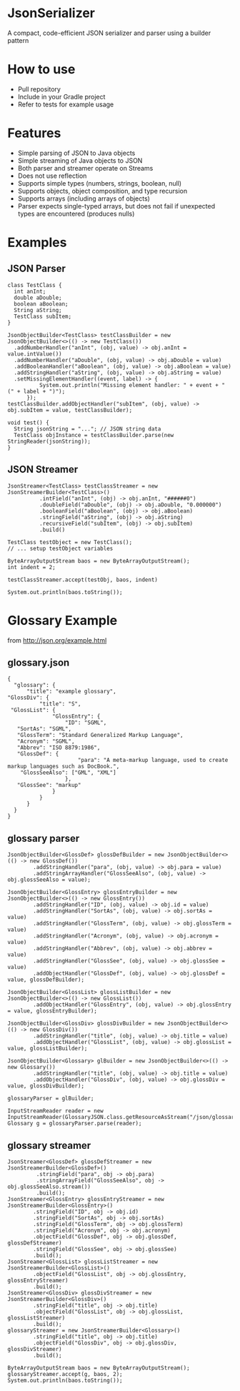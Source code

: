 # JsonSerializer
A compact, code-efficient JSON serializer and parser using a builder pattern

# How to use

* Pull repository
* Include in your Gradle project
* Refer to tests for example usage
 
# Features
* Simple parsing of JSON to Java objects
* Simple streaming of Java objects to JSON
* Both parser and streamer operate on Streams
* Does not use reflection
* Supports simple types (numbers, strings, boolean, null)
* Supports objects, object composition, and type recursion
* Supports arrays (including arrays of objects)
* Parser expects single-typed arrays, but does not fail if unexpected types are encountered (produces nulls)

# Examples

## JSON Parser

    class TestClass {
      int anInt;
      double aDouble;
      boolean aBoolean;
      String aString;
      TestClass subItem;
    }

    JsonObjectBuilder<TestClass> testClassBuilder = new JsonObjectBuilder<>(() -> new TestClass())
      .addNumberHandler("anInt", (obj, value) -> obj.anInt = value.intValue())
      .addNumberHandler("aDouble", (obj, value) -> obj.aDouble = value)
      .addBooleanHandler("aBoolean", (obj, value) -> obj.aBoolean = value)
      .addStringHandler("aString", (obj, value) -> obj.aString = value)
      .setMissingElementHandler((event, label) -> {
              System.out.println("Missing element handler: " + event + " (" + label + ")");
          });
    testClassBuilder.addObjectHandler("subItem", (obj, value) -> obj.subItem = value, testClassBuilder);

    void test() {
      String jsonString = "..."; // JSON string data
      TestClass objInstance = testClassBuilder.parse(new StringReader(jsonString));
    }

## JSON Streamer

    JsonStreamer<TestClass> testClassStreamer = new JsonStreamerBuilder<TestClass>()
              .intField("anInt", (obj) -> obj.anInt, "######0")
              .doubleField("aDouble", (obj) -> obj.aDouble, "0.000000")
              .booleanField("aBoolean", (obj) -> obj.aBoolean)
              .stringField("aString", (obj) -> obj.aString)
              .recursiveField("subItem", (obj) -> obj.subItem)
              .build()

    TestClass testObject = new TestClass();
    // ... setup testObject variables

    ByteArrayOutputStream baos = new ByteArrayOutputStream();
    int indent = 2;

    testClassStreamer.accept(testObj, baos, indent)

    System.out.println(baos.toString());
  
# Glossary Example

from http://json.org/example.html

## glossary.json

    {
      "glossary": {
          "title": "example glossary",
    "GlossDiv": {
              "title": "S",
     "GlossList": {
                  "GlossEntry": {
                      "ID": "SGML",
       "SortAs": "SGML",
       "GlossTerm": "Standard Generalized Markup Language",
       "Acronym": "SGML",
       "Abbrev": "ISO 8879:1986",
       "GlossDef": {
                          "para": "A meta-markup language, used to create markup languages such as DocBook.",
        "GlossSeeAlso": ["GML", "XML"]
                      },
       "GlossSee": "markup"
                  }
              }
          }
      }
    }

## glossary parser

    JsonObjectBuilder<GlossDef> glossDefBuilder = new JsonObjectBuilder<>(() -> new GlossDef())
            .addStringHandler("para", (obj, value) -> obj.para = value)
            .addStringArrayHandler("GlossSeeAlso", (obj, value) -> obj.glossSeeAlso = value);

    JsonObjectBuilder<GlossEntry> glossEntryBuilder = new JsonObjectBuilder<>(() -> new GlossEntry())
            .addStringHandler("ID", (obj, value) -> obj.id = value)
            .addStringHandler("SortAs", (obj, value) -> obj.sortAs = value)
            .addStringHandler("GlossTerm", (obj, value) -> obj.glossTerm = value)
            .addStringHandler("Acronym", (obj, value) -> obj.acronym = value)
            .addStringHandler("Abbrev", (obj, value) -> obj.abbrev = value)
            .addStringHandler("GlossSee", (obj, value) -> obj.glossSee = value)
            .addObjectHandler("GlossDef", (obj, value) -> obj.glossDef = value, glossDefBuilder);

    JsonObjectBuilder<GlossList> glossListBuilder = new JsonObjectBuilder<>(() -> new GlossList())
            .addObjectHandler("GlossEntry", (obj, value) -> obj.glossEntry = value, glossEntryBuilder);

    JsonObjectBuilder<GlossDiv> glossDivBuilder = new JsonObjectBuilder<>(() -> new GlossDiv())
            .addStringHandler("title", (obj, value) -> obj.title = value)
            .addObjectHandler("GlossList", (obj, value) -> obj.glossList = value, glossListBuilder);

    JsonObjectBuilder<Glossary> glBuilder = new JsonObjectBuilder<>(() -> new Glossary())
            .addStringHandler("title", (obj, value) -> obj.title = value)
            .addObjectHandler("GlossDiv", (obj, value) -> obj.glossDiv = value, glossDivBuilder);

    glossaryParser = glBuilder;
    
    InputStreamReader reader = new InputStreamReader(GlossaryJSON.class.getResourceAsStream("/json/glossary.json"));
    Glossary g = glossaryParser.parse(reader);
        
## glossary streamer

    JsonStreamer<GlossDef> glossDefStreamer = new JsonStreamerBuilder<GlossDef>()
             .stringField("para", obj -> obj.para)
             .stringArrayField("GlossSeeAlso", obj -> obj.glossSeeAlso.stream())
             .build();
    JsonStreamer<GlossEntry> glossEntryStreamer = new JsonStreamerBuilder<GlossEntry>()
            .stringField("ID", obj -> obj.id)
            .stringField("SortAs", obj -> obj.sortAs)
            .stringField("GlossTerm", obj -> obj.glossTerm)
            .stringField("Acronym", obj -> obj.acronym)
            .objectField("GlossDef", obj -> obj.glossDef, glossDefStreamer)
            .stringField("GlossSee", obj -> obj.glossSee)
            .build();
    JsonStreamer<GlossList> glossListStreamer = new JsonStreamerBuilder<GlossList>()
            .objectField("GlossList", obj -> obj.glossEntry, glossEntryStreamer)
            .build();
    JsonStreamer<GlossDiv> glossDivStreamer = new JsonStreamerBuilder<GlossDiv>()
            .stringField("title", obj -> obj.title)
            .objectField("GlossList", obj -> obj.glossList, glossListStreamer)
            .build();
    glossaryStreamer = new JsonStreamerBuilder<Glossary>()
            .stringField("title", obj -> obj.title)
            .objectField("GlossDiv", obj -> obj.glossDiv, glossDivStreamer)
            .build();
            
    ByteArrayOutputStream baos = new ByteArrayOutputStream();
    glossaryStreamer.accept(g, baos, 2);
    System.out.println(baos.toString());


